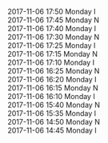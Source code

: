 2017-11-06 17:50 Monday  I  
2017-11-06 17:45 Monday  N  
2017-11-06 17:40 Monday  I  
2017-11-06 17:30 Monday  N  
2017-11-06 17:25 Monday  I  
2017-11-06 17:15 Monday  N  
2017-11-06 17:10 Monday  I  
2017-11-06 16:25 Monday  N  
2017-11-06 16:20 Monday  I  
2017-11-06 16:15 Monday  N  
2017-11-06 16:10 Monday  I  
2017-11-06 15:40 Monday  N  
2017-11-06 15:35 Monday  I  
2017-11-06 14:50 Monday  N  
2017-11-06 14:45 Monday  I  
